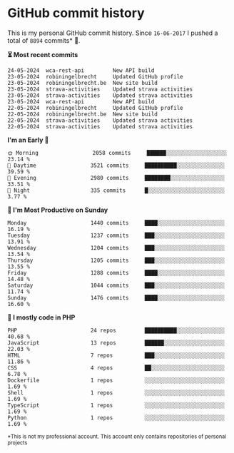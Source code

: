 # GitHub commit history
This is my personal GitHub commit history. Since <!--START_SECTION:first-commit-date-->`16-06-2017`<!--END_SECTION:first-commit-date--> I pushed a total of <!--START_SECTION:total-commit-count-->`8894`<!--END_SECTION:total-commit-count--> commits* 🎉.

<!--START_SECTION:most-recent-commits-->
**⏳ Most recent commits**
                                        
```text
24-05-2024  wca-rest-api         New API build
23-05-2024  robiningelbrecht     Updated GitHub profile
23-05-2024  robiningelbrecht.be  New site build
23-05-2024  strava-activities    Updated strava activities
23-05-2024  strava-activities    Updated strava activities
23-05-2024  wca-rest-api         New API build
22-05-2024  robiningelbrecht     Updated GitHub profile
22-05-2024  robiningelbrecht.be  New site build
22-05-2024  strava-activities    Updated strava activities
22-05-2024  strava-activities    Updated strava activities
```
<!--END_SECTION:most-recent-commits-->  

<!--START_SECTION:commits-per-day-time-->
**I&#039;m an Early 🐤**

```text
🌞 Morning                 2058 commits     ██████░░░░░░░░░░░░░░░░░░░   23.14 %
🌆 Daytime                 3521 commits     ██████████░░░░░░░░░░░░░░░   39.59 %
🌃 Evening                 2980 commits     ████████░░░░░░░░░░░░░░░░░   33.51 %
🌙 Night                   335 commits      █░░░░░░░░░░░░░░░░░░░░░░░░   3.77 %
```
<!--END_SECTION:commits-per-day-time-->  

<!--START_SECTION:commits-per-weekday-->
**📅 I&#039;m Most Productive on Sunday**

```text
Monday                    1440 commits     ████░░░░░░░░░░░░░░░░░░░░░   16.19 %
Tuesday                   1237 commits     ███░░░░░░░░░░░░░░░░░░░░░░   13.91 %
Wednesday                 1204 commits     ███░░░░░░░░░░░░░░░░░░░░░░   13.54 %
Thursday                  1205 commits     ███░░░░░░░░░░░░░░░░░░░░░░   13.55 %
Friday                    1288 commits     ████░░░░░░░░░░░░░░░░░░░░░   14.48 %
Saturday                  1044 commits     ███░░░░░░░░░░░░░░░░░░░░░░   11.74 %
Sunday                    1476 commits     ████░░░░░░░░░░░░░░░░░░░░░   16.60 %
```
<!--END_SECTION:commits-per-weekday-->  

<!--START_SECTION:repos-per-language-->
**💬 I mostly code in PHP**

```text
PHP                       24 repos         ██████████░░░░░░░░░░░░░░░   40.68 %
JavaScript                13 repos         ██████░░░░░░░░░░░░░░░░░░░   22.03 %
HTML                      7 repos          ███░░░░░░░░░░░░░░░░░░░░░░   11.86 %
CSS                       4 repos          ██░░░░░░░░░░░░░░░░░░░░░░░   6.78 %
Dockerfile                1 repos          ░░░░░░░░░░░░░░░░░░░░░░░░░   1.69 %
Shell                     1 repos          ░░░░░░░░░░░░░░░░░░░░░░░░░   1.69 %
TypeScript                1 repos          ░░░░░░░░░░░░░░░░░░░░░░░░░   1.69 %
Python                    1 repos          ░░░░░░░░░░░░░░░░░░░░░░░░░   1.69 %
```
<!--END_SECTION:repos-per-language-->  

<sub>*This is not my professional account. This account only contains repositories of personal projects</sub>
